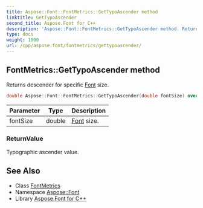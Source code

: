 ```yaml
---
title: Aspose::Font::FontMetrics::GetTypoAscender method
linktitle: GetTypoAscender
second_title: Aspose.Font for C++
description: 'Aspose::Font::FontMetrics::GetTypoAscender method. Returns descender for specific Font size in C++.'
type: docs
weight: 1900
url: /cpp/aspose.font/fontmetrics/gettypoascender/
---
```

## FontMetrics::GetTypoAscender method


Returns descender for specific [Font](../../font/) size.

```cpp
double Aspose::Font::FontMetrics::GetTypoAscender(double fontSize) override
```


| Parameter | Type | Description |
| --- | --- | --- |
| fontSize | double | [Font](../../font/) size. |

### ReturnValue

Typographic ascender value.

## See Also

* Class [FontMetrics](../)
* Namespace [Aspose::Font](../../)
* Library [Aspose.Font for C++](../../../)
